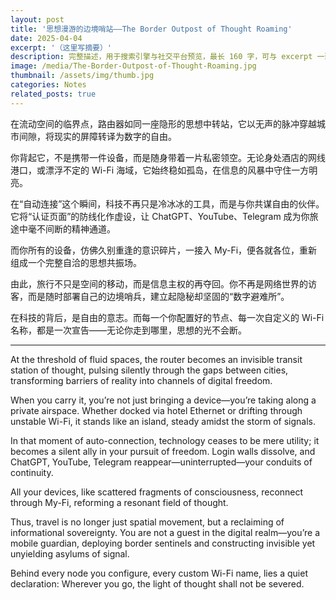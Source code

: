 ```yaml
---
layout: post
title: '思想漫游的边境哨站——The Border Outpost of Thought Roaming'
date: 2025-04-04
excerpt: '（这里写摘要）'
description: 完整描述，用于搜索引擎与社交平台预览，最长 160 字，可与 excerpt 一致
image: /media/The-Border-Outpost-of-Thought-Roaming.jpg
thumbnail: /assets/img/thumb.jpg
categories: Notes
related_posts: true
---
```


在流动空间的临界点，路由器如同一座隐形的思想中转站，它以无声的脉冲穿越城市间隙，将现实的屏障转译为数字的自由。

你背起它，不是携带一件设备，而是随身带着一片私密领空。无论身处酒店的网线港口，或漂浮不定的 Wi-Fi 海域，它始终稳如孤岛，在信息的风暴中守住一方明亮。

在“自动连接”这个瞬间，科技不再只是冷冰冰的工具，而是与你共谋自由的伙伴。它将“认证页面”的防线化作虚设，让 ChatGPT、YouTube、Telegram 成为你旅途中毫不间断的精神通道。

而你所有的设备，仿佛久别重逢的意识碎片，一接入 My-Fi，便各就各位，重新组成一个完整自洽的思想共振场。

由此，旅行不只是空间的移动，而是信息主权的再夺回。你不再是网络世界的访客，而是随时部署自己的边境哨兵，建立起隐秘却坚固的“数字避难所”。

在科技的背后，是自由的意志。而每一个你配置好的节点、每一次自定义的 Wi-Fi 名称，都是一次宣告——无论你走到哪里，思想的光不会断。

---

At the threshold of fluid spaces, the router becomes an invisible transit station of thought, pulsing silently through the gaps between cities, transforming barriers of reality into channels of digital freedom.

When you carry it, you’re not just bringing a device—you’re taking along a private airspace. Whether docked via hotel Ethernet or drifting through unstable Wi-Fi, it stands like an island, steady amidst the storm of signals.

In that moment of auto-connection, technology ceases to be mere utility; it becomes a silent ally in your pursuit of freedom. Login walls dissolve, and ChatGPT, YouTube, Telegram reappear—uninterrupted—your conduits of continuity.

All your devices, like scattered fragments of consciousness, reconnect through My-Fi, reforming a resonant field of thought.

Thus, travel is no longer just spatial movement, but a reclaiming of informational sovereignty. You are not a guest in the digital realm—you’re a mobile guardian, deploying border sentinels and constructing invisible yet unyielding asylums of signal.

Behind every node you configure, every custom Wi-Fi name, lies a quiet declaration: Wherever you go, the light of thought shall not be severed.